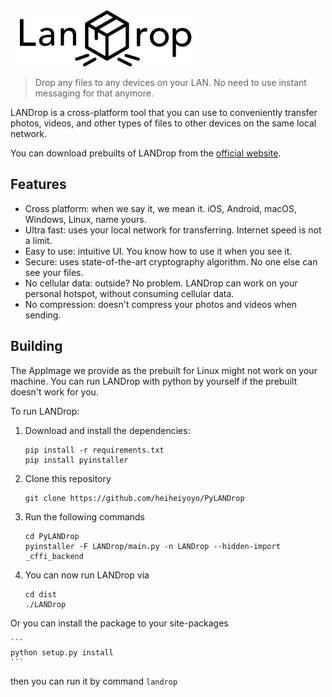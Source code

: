 <img src="LANDrop/icons/banner.png" width="300">

> Drop any files to any devices on your LAN. No need to use instant messaging for that anymore.

LANDrop is a cross-platform tool that you can use to conveniently transfer photos, videos, and other types of files to other devices on the same local network.

You can download prebuilts of LANDrop from the [official website](https://landrop.app/#downloads).

## Features

- Cross platform: when we say it, we mean it. iOS, Android, macOS, Windows, Linux, name yours.
- Ultra fast: uses your local network for transferring. Internet speed is not a limit.
- Easy to use: intuitive UI. You know how to use it when you see it.
- Secure: uses state-of-the-art cryptography algorithm. No one else can see your files.
- No cellular data: outside? No problem. LANDrop can work on your personal hotspot, without consuming cellular data.
- No compression: doesn't compress your photos and videos when sending.

## Building

The AppImage we provide as the prebuilt for Linux might not work on your machine. You can run LANDrop with python by yourself if the prebuilt doesn't work for you.

To run LANDrop:

1. Download and install the dependencies: 
    ```
    pip install -r requirements.txt
    pip install pyinstaller
    ```
2. Clone this repository
    ```
    git clone https://github.com/heiheiyoyo/PyLANDrop
    ```
3. Run the following commands
    ```
    cd PyLANDrop
    pyinstaller -F LANDrop/main.py -n LANDrop --hidden-import _cffi_backend
    ```
4. You can now run LANDrop via
    ```
    cd dist
    ./LANDrop
    ```

Or you can install the package to your site-packages

    ```
    python setup.py install
    ```

then you can run it by command
    ```
    landrop
    ```